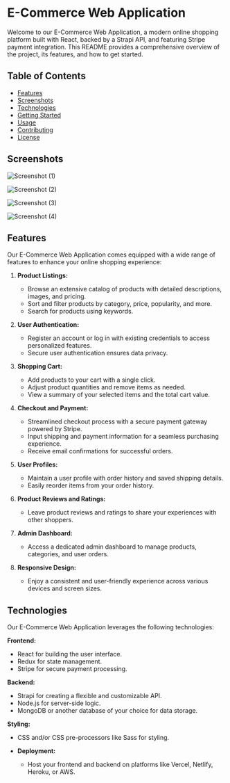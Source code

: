 # E-Commerce Web Application

Welcome to our E-Commerce Web Application, a modern online shopping platform built with React, backed by a Strapi API, and featuring Stripe payment integration. This README provides a comprehensive overview of the project, its features, and how to get started.

## Table of Contents

- [Features](#features)
- [Screenshots](#screenshots)
- [Technologies](#technologies)
- [Getting Started](#getting-started)
- [Usage](#usage)
- [Contributing](#contributing)
- [License](#license)

## Screenshots

![Screenshot (1)](https://github.com/Bandinikhil/ecommerce_webApp/blob/assets/105233916/616de9fb-dc53-43b5-a821-7e843181f020.png)

![Screenshot (2)](https://github.com/Bandinikhil/ecommerce_webApp/blob/assets/105233916/e25535a2-cd42-464f-8b2c-34d3fbded5c0.png)

![Screenshot (3)](https://github.com/Bandinikhil/ecommerce_webApp/blob/assets/105233916/d6e1ffae-dee0-43bb-80f0-fcd7210ed95c.png)

![Screenshot (4)](https://github.com/Bandinikhil/ecommerce_webApp/blob/assets/105233916/e27c6553-0646-4c4e-b66e-20719e78a3a7.png)

## Features

Our E-Commerce Web Application comes equipped with a wide range of features to enhance your online shopping experience:

1. **Product Listings:**
   - Browse an extensive catalog of products with detailed descriptions, images, and pricing.
   - Sort and filter products by category, price, popularity, and more.
   - Search for products using keywords.

2. **User Authentication:**
   - Register an account or log in with existing credentials to access personalized features.
   - Secure user authentication ensures data privacy.

3. **Shopping Cart:**
   - Add products to your cart with a single click.
   - Adjust product quantities and remove items as needed.
   - View a summary of your selected items and the total cart value.

4. **Checkout and Payment:**
   - Streamlined checkout process with a secure payment gateway powered by Stripe.
   - Input shipping and payment information for a seamless purchasing experience.
   - Receive email confirmations for successful orders.

5. **User Profiles:**
   - Maintain a user profile with order history and saved shipping details.
   - Easily reorder items from your order history.

6. **Product Reviews and Ratings:**
   - Leave product reviews and ratings to share your experiences with other shoppers.

7. **Admin Dashboard:**
   - Access a dedicated admin dashboard to manage products, categories, and user orders.

8. **Responsive Design:**
   - Enjoy a consistent and user-friendly experience across various devices and screen sizes.

## Technologies

Our E-Commerce Web Application leverages the following technologies:

 **Frontend:**
  - React for building the user interface.
  - Redux for state management.
  - Stripe for secure payment processing.

 **Backend:**
  - Strapi for creating a flexible and customizable API.
  - Node.js for server-side logic.
  - MongoDB or another database of your choice for data storage.

 **Styling:**
  - CSS and/or CSS pre-processors like Sass for styling.

- **Deployment:**
  - Host your frontend and backend on platforms like Vercel, Netlify, Heroku, or AWS.


